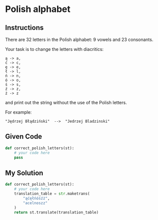 # Polish alphabet

## Instructions

There are 32 letters in the Polish alphabet: 9 vowels and 23 consonants.

Your task is to change the letters with diacritics:

```
ą -> a,
ć -> c,
ę -> e,
ł -> l,
ń -> n,
ó -> o,
ś -> s,
ź -> z,
ż -> z
```

and print out the string without the use of the Polish letters.

For example:

```
"Jędrzej Błądziński"  -->  "Jedrzej Bladzinski"
```

## Given Code
```python
def correct_polish_letters(st): 
    # your code here
    pass
```

## My Solution
```python
def correct_polish_letters(st): 
    # your code here
    translation_table = str.maketrans(
        "ąćęłńóśźż", 
        "acelnoszz"
    )
    return st.translate(translation_table)
```
